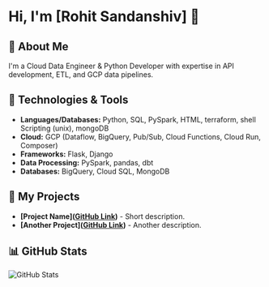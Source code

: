 # Hi, I'm [Rohit Sandanshiv] 👋

## 🚀 About Me
I'm a Cloud Data Engineer & Python Developer with expertise in API development, ETL, and GCP data pipelines.

## 🔧 Technologies & Tools
- **Languages/Databases:** Python, SQL, PySpark, HTML, terraform, shell Scripting (unix), mongoDB
- **Cloud:** GCP (Dataflow, BigQuery, Pub/Sub, Cloud Functions, Cloud Run, Composer)
- **Frameworks:** Flask, Django
- **Data Processing:** PySpark, pandas, dbt
- **Databases:** BigQuery, Cloud SQL, MongoDB

## 📂 My Projects
- **[Project Name]([GitHub Link](https://github.com/Rohit-Sandanshiv))** - Short description.
- **[Another Project]([GitHub Link](https://github.com/Rohit-Sandanshiv))** - Another description.

## 📊 GitHub Stats
![GitHub Stats](https://github.com/Rohit-Sandanshiv)

<!--
**Rohit-Sandanshiv/Rohit-Sandanshiv** is a ✨ _special_ ✨ repository because its `README.md` (this file) appears on your GitHub profile.

Here are some ideas to get you started:

- 🔭 I’m currently working on ...
- 🌱 I’m currently learning ...
- 👯 I’m looking to collaborate on ...
- 🤔 I’m looking for help with ...
- 💬 Ask me about ...
- 📫 How to reach me: ...
- 😄 Pronouns: ...
- ⚡ Fun fact: ...
-->
